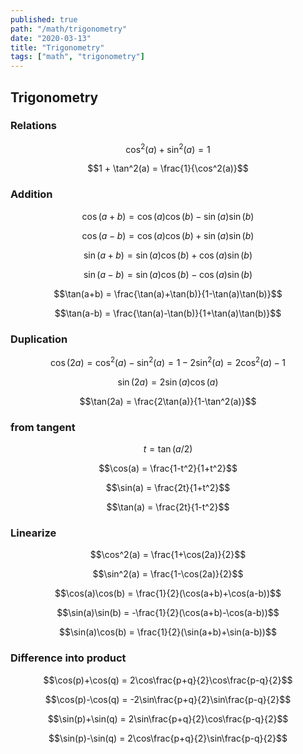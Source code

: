 ```yaml
---
published: true
path: "/math/trigonometry"
date: "2020-03-13"
title: "Trigonometry"
tags: ["math", "trigonometry"]
---
```

## Trigonometry

### Relations

$$\cos^2(a) + \sin^2(a) = 1$$

$$1 + \tan^2(a) = \frac{1}{\cos^2(a)}$$

### Addition

$$\cos(a+b) = \cos(a)\cos(b) - \sin(a)\sin(b)$$

$$\cos(a-b) = \cos(a)\cos(b) + \sin(a)\sin(b)$$

$$\sin(a+b) = \sin(a)\cos(b) + \cos(a)\sin(b)$$

$$\sin(a-b) = \sin(a)\cos(b) - \cos(a)\sin(b)$$

$$\tan(a+b) = \frac{\tan(a)+\tan(b)}{1-\tan(a)\tan(b)}$$

$$\tan(a-b) = \frac{\tan(a)-\tan(b)}{1+\tan(a)\tan(b)}$$

### Duplication

$$\cos(2a) = \cos^2(a)-\sin^2(a) = 1-2\sin^2(a) = 2\cos^2(a)-1$$

$$\sin(2a) = 2\sin(a)\cos(a)$$

$$\tan(2a) = \frac{2\tan(a)}{1-\tan^2(a)}$$

### from tangent

$$t = \tan(a/2)$$

$$\cos(a) = \frac{1-t^2}{1+t^2}$$

$$\sin(a) = \frac{2t}{1+t^2}$$

$$\tan(a) = \frac{2t}{1-t^2}$$

### Linearize

$$\cos^2(a) = \frac{1+\cos(2a)}{2}$$

$$\sin^2(a) = \frac{1-\cos(2a)}{2}$$

$$\cos(a)\cos(b) = \frac{1}{2}(\cos(a+b)+\cos(a-b))$$

$$\sin(a)\sin(b) = -\frac{1}{2}(\cos(a+b)-\cos(a-b))$$

$$\sin(a)\cos(b) = \frac{1}{2}(\sin(a+b)+\sin(a-b))$$

### Difference into product

$$\cos(p)+\cos(q) = 2\cos\frac{p+q}{2}\cos\frac{p-q}{2}$$

$$\cos(p)-\cos(q) = -2\sin\frac{p+q}{2}\sin\frac{p-q}{2}$$

$$\sin(p)+\sin(q) = 2\sin\frac{p+q}{2}\cos\frac{p-q}{2}$$

$$\sin(p)-\sin(q) = 2\cos\frac{p+q}{2}\sin\frac{p-q}{2}$$
